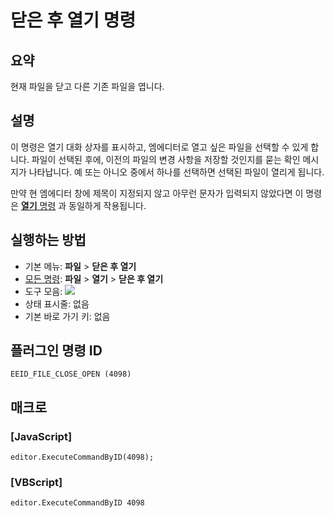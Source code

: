 # 닫은 후 열기 명령

## 요약

현재 파일을 닫고 다른 기존 파일을 엽니다.

## 설명

이 명령은 열기 대화 상자를 표시하고, 엠에디터로 열고 싶은 파일을 선택할 수 있게 합니다.
파일이 선택된 후에, 이전의 파일의 변경 사항을 저장할 것인지를 묻는 확인 메시지가 나타납니다.
예 또는 아니오 중에서 하나를 선택하면 선택된 파일이 열리게 됩니다.

만약 현 엠에디터 창에 제목이 지정되지 않고 아무런 문자가 입력되지 않았다면 이 명령은 [**열기** 명령](file_open) 과 동일하게 작용됩니다.

## 실행하는 방법

- 기본 메뉴: **파일** \> **닫은 후 열기**
- [모든 명령](../tools/all_commands): **파일** \> **열기**
\> **닫은 후 열기**
- 도구 모음:
![](../../images/filecloseopen..png)
- 상태 표시줄: 없음
- 기본 바로 가기 키: 없음

## 플러그인 명령 ID

```
EEID_FILE_CLOSE_OPEN (4098)
```

## 매크로

### \[JavaScript\]

```
editor.ExecuteCommandByID(4098);
```

### \[VBScript\]

```
editor.ExecuteCommandByID 4098
```
